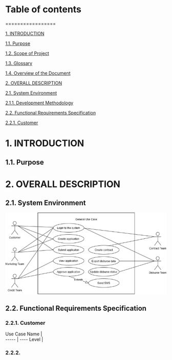 # Table of contents
=================

<!--ts-->
   [1. INTRODUCTION](#1-INTRODUCTION)
   
   [1.1. Purpose](#11-Purpose)
   
   [1.2. Scope of Project](#ScopeofProject)
   
   [1.3. Glossary](#)

   [1.4. Overview of the Document](#)

   [2. OVERALL DESCRIPTION](#)

   [2.1. System Environment](#)

   [2.1.1. Development Methodology](#)

   [2.2. Functional Requirements Specification](#)

   [2.2.1. Customer](#)
   
<!--te-->

# 1. INTRODUCTION
## 1.1. Purpose
# 2. OVERALL DESCRIPTION
## 2.1. System Environment
![GitHub Logo](/images/system-usecase.png)


## 2.2. Functional Requirements Specification
### 2.2.1. Customer

Use Case Name |  
----- | ----
Level |  

### 2.2.2. 
